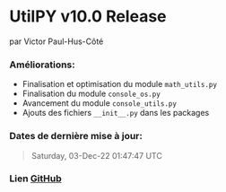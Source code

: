 # UtilPY v10.0 Release
par Victor Paul-Hus-Côté
### Améliorations:
- Finalisation et optimisation du module `math_utils.py`
- Finalisation du module `console_os.py`
- Avancement du module `console_utils.py`
- Ajouts des fichiers `__init__.py` dans les packages

### Dates de dernière mise à jour:
> Saturday, 03-Dec-22 01:47:47 UTC

### Lien [GitHub](http://github.com/Killerzone09872/UtilPY "GitHub")